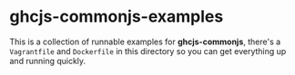 # ghcjs-commonjs-examples
This is a collection of runnable examples for **ghcjs-commonjs**, there's a
`Vagrantfile` and `Dockerfile` in this directory so you can get everything up
and running quickly.
